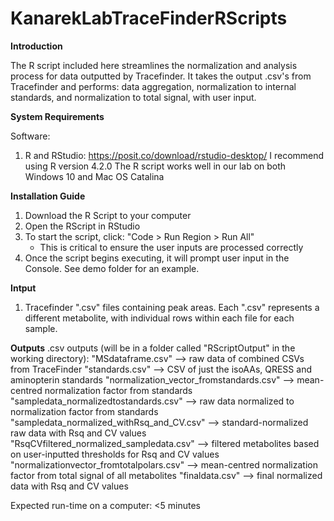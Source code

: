 # KanarekLabTraceFinderRScripts

**Introduction**

The R script included here streamlines the normalization and analysis process for data outputted by Tracefinder.  It takes the output .csv's from Tracefinder and performs: data aggregation, normalization to internal standards, and normalization to total signal, with user input.

**System Requirements**

Software:
1. R and RStudio: https://posit.co/download/rstudio-desktop/
  I recommend using R version 4.2.0
  The R script works well in our lab on both Windows 10 and Mac OS Catalina

**Installation Guide**
1. Download the R Script to your computer
2. Open the RScript in RStudio
3. To start the script, click: "Code > Run Region > Run All"
   - This is critical to ensure the user inputs are processed correctly
4. Once the script begins executing, it will prompt user input in the Console.  See demo folder for an example.

**Intput**
1. Tracefinder ".csv" files containing peak areas.  Each ".csv" represents a different metabolite, with individual rows within each file for each sample.
   
**Outputs**
.csv outputs (will be in a folder called "RScriptOutput" in the working directory):
"MSdataframe.csv" --> raw data of combined CSVs from TraceFinder
"standards.csv" --> CSV of just the isoAAs, QRESS and aminopterin standards
"normalization_vector_fromstandards.csv" --> mean-centred normalization factor from standards
"sampledata_normalizedtostandards.csv" --> raw data normalized to normalization factor from standards
"sampledata_normalized_withRsq_and_CV.csv" --> standard-normalized raw data with Rsq and CV values
"RsqCVfiltered_normalized_sampledata.csv" --> filtered metabolites based on user-inputted thresholds for Rsq and CV values
"normalizationvector_fromtotalpolars.csv" --> mean-centred normalization factor from total signal of all metabolites
"finaldata.csv" --> final normalized data with Rsq and CV values

Expected run-time on a computer: <5 minutes
